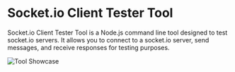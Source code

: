 # Socket.io Client Tester Tool

Socket.io Client Tester Tool is a Node.js command line tool designed to test socket.io servers. It allows you to connect to a socket.io server, send messages, and receive responses for testing purposes.

![Tool Showcase](https://i.imgur.com/EBTcWG4.png)
